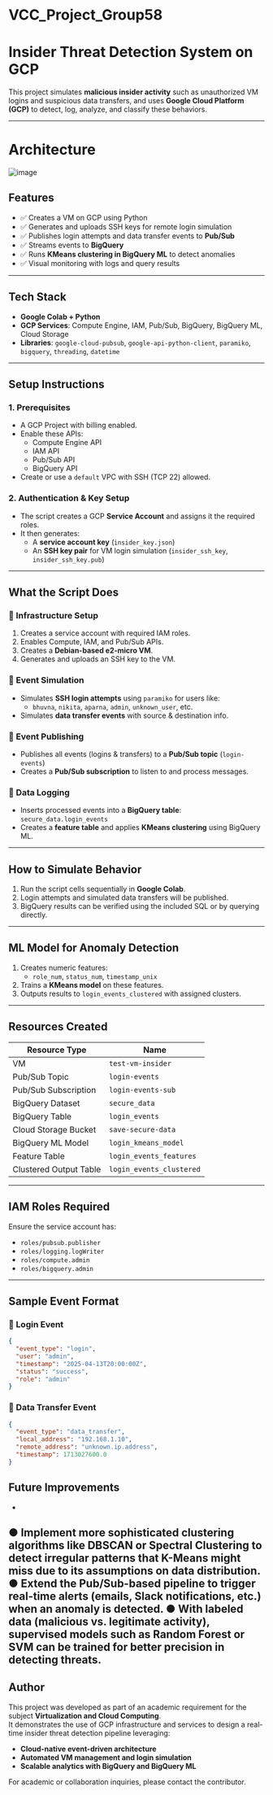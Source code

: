 # VCC_Project_Group58
# Insider Threat Detection System on GCP

This project simulates **malicious insider activity** such as unauthorized VM logins and suspicious data transfers, and uses **Google Cloud Platform (GCP)** to detect, log, analyze, and classify these behaviors.

---
# Architecture
![image](https://github.com/user-attachments/assets/2adcec54-dcae-4e01-92f5-aabe5ce79007)


## Features

- ✅ Creates a VM on GCP using Python
- ✅ Generates and uploads SSH keys for remote login simulation
- ✅ Publishes login attempts and data transfer events to **Pub/Sub**
- ✅ Streams events to **BigQuery**
- ✅ Runs **KMeans clustering in BigQuery ML** to detect anomalies
- ✅ Visual monitoring with logs and query results

---

## Tech Stack

- **Google Colab + Python**
- **GCP Services**: Compute Engine, IAM, Pub/Sub, BigQuery, BigQuery ML, Cloud Storage
- **Libraries**: `google-cloud-pubsub`, `google-api-python-client`, `paramiko`, `bigquery`, `threading`, `datetime`

---

## Setup Instructions

### 1. Prerequisites

- A GCP Project with billing enabled.
- Enable these APIs:
  - Compute Engine API
  - IAM API
  - Pub/Sub API
  - BigQuery API
- Create or use a `default` VPC with SSH (TCP 22) allowed.

### 2. Authentication & Key Setup

- The script creates a GCP **Service Account** and assigns it the required roles.
- It then generates:
  - A **service account key** (`insider_key.json`)
  - An **SSH key pair** for VM login simulation (`insider_ssh_key`, `insider_ssh_key.pub`)

---

## What the Script Does

### 🔹 Infrastructure Setup

1. Creates a service account with required IAM roles.
2. Enables Compute, IAM, and Pub/Sub APIs.
3. Creates a **Debian-based e2-micro VM**.
4. Generates and uploads an SSH key to the VM.

### 🔹 Event Simulation

- Simulates **SSH login attempts** using `paramiko` for users like:
  - `bhuvna`, `nikita`, `aparna`, `admin`, `unknown_user`, etc.
- Simulates **data transfer events** with source & destination info.

### 🔹 Event Publishing

- Publishes all events (logins & transfers) to a **Pub/Sub topic** (`login-events`)
- Creates a **Pub/Sub subscription** to listen to and process messages.

### 🔹 Data Logging

- Inserts processed events into a **BigQuery table**: `secure_data.login_events`
- Creates a **feature table** and applies **KMeans clustering** using BigQuery ML.

---

## How to Simulate Behavior

1. Run the script cells sequentially in **Google Colab**.
2. Login attempts and simulated data transfers will be published.
3. BigQuery results can be verified using the included SQL or by querying directly.

---

## ML Model for Anomaly Detection

1. Creates numeric features:
   - `role_num`, `status_num`, `timestamp_unix`
2. Trains a **KMeans model** on these features.
3. Outputs results to `login_events_clustered` with assigned clusters.

---

## Resources Created

| Resource Type           | Name                       |
|------------------------|----------------------------|
| VM                     | `test-vm-insider`          |
| Pub/Sub Topic          | `login-events`             |
| Pub/Sub Subscription   | `login-events-sub`         |
| BigQuery Dataset       | `secure_data`              |
| BigQuery Table         | `login_events`             |
| Cloud Storage Bucket   | `save-secure-data`         |
| BigQuery ML Model      | `login_kmeans_model`       |
| Feature Table          | `login_events_features`    |
| Clustered Output Table | `login_events_clustered`   |

---

## IAM Roles Required

Ensure the service account has:
- `roles/pubsub.publisher`
- `roles/logging.logWriter`
- `roles/compute.admin`
- `roles/bigquery.admin`

---

## Sample Event Format

### 🔸 Login Event

```json
{
  "event_type": "login",
  "user": "admin",
  "timestamp": "2025-04-13T20:00:00Z",
  "status": "success",
  "role": "admin"
}
```
### 🔸 Data Transfer Event

```json
{
  "event_type": "data_transfer",
  "local_address": "192.168.1.10",
  "remote_address": "unknown.ip.address",
  "timestamp": 1713027600.0
}
```
## Future Improvements

- 
● Implement more sophisticated clustering algorithms like DBSCAN
or Spectral Clustering to detect irregular patterns that K-Means
might miss due to its assumptions on data distribution.
● Extend the Pub/Sub-based pipeline to trigger real-time alerts
(emails, Slack notifications, etc.) when an anomaly is detected.
● With labeled data (malicious vs. legitimate activity), supervised
models such as Random Forest or SVM can be trained for better
precision in detecting threats.
---

## Author

This project was developed as part of an academic requirement for the subject **Virtualization and Cloud Computing**.  
It demonstrates the use of GCP infrastructure and services to design a real-time insider threat detection pipeline leveraging:

- **Cloud-native event-driven architecture**
- **Automated VM management and login simulation**
- **Scalable analytics with BigQuery and BigQuery ML**

For academic or collaboration inquiries, please contact the contributor.
